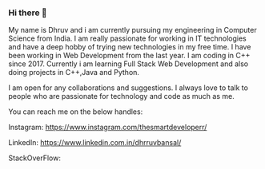 ### Hi there 👋

<!--
**thesmartdeveloperr/thesmartdeveloperr** is a ✨ _special_ ✨ repository because its `README.md` (this file) appears on your GitHub profile.

Here are some ideas to get you started:

- 🔭 I’m currently working on ...
- 🌱 I’m currently learning ...
- 👯 I’m looking to collaborate on ...
- 🤔 I’m looking for help with ...
- 💬 Ask me about ...
- 📫 How to reach me: ...
- 😄 Pronouns: ...
- ⚡ Fun fact: ...
-->
My name is Dhruv and i am currently pursuing my engineering in Computer Science from India. I am really passionate for working in IT technologies and have a deep hobby of trying new technologies in my free time.
I have been working in Web Development from the last year. I am coding in C++ since 2017.
Currently i am learning Full Stack Web Development and also doing projects in C++,Java and Python.

I am open for any collaborations and suggestions. I always love to talk to people who are passionate for technology and code as much as me.

You can reach me on the below handles:

Instagram: https://www.instagram.com/thesmartdeveloperr/

LinkedIn: https://www.linkedin.com.in/dhrruvbansal/

StackOverFlow:
